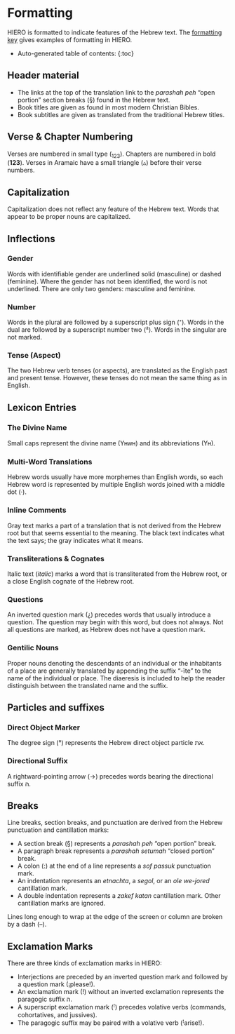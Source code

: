 # Formatting
HIERO is formatted to indicate features of the Hebrew text. The [formatting key](read/key.html) gives examples of formatting in HIERO.

* Auto-generated table of contents:
{:toc}

## Header material
- The links at the top of the translation link to the *parashah peh* “open portion” section breaks (§) found in the Hebrew text.
- Book titles are given as found in most modern Christian Bibles.
- Book subtitles are given as translated from the traditional Hebrew titles.

## Verse & Chapter Numbering
Verses are numbered in small type (<sub>123</sub>). Chapters are numbered in bold (**123**). Verses in Aramaic have a small triangle (&#9653;) before their verse numbers.

## Capitalization
Capitalization does not reflect any feature of the Hebrew text. Words that appear to be proper nouns are capitalized.

## Inflections
### Gender
Words with identifiable gender are underlined solid (masculine) or dashed (feminine). Where the gender has not been identified, the word is not underlined. There are only two genders: masculine and feminine.
### Number
Words in the plural are followed by a superscript plus sign (⁺). Words in the dual are followed by a superscript number two (²). Words in the singular are not marked.
### Tense (Aspect)
The two Hebrew verb tenses (or aspects), are translated as the English past and present tense. However, these tenses do not mean the same thing as in English.

## Lexicon Entries
### The Divine Name
Small caps represent the divine name (Yʜᴡʜ) and its abbreviations (Yʜ).
### Multi-Word Translations
Hebrew words usually have more morphemes than English words, so each Hebrew word is represented by multiple English words joined with a middle dot (·).
### Inline Comments
Gray text marks a part of a translation that is not derived from the Hebrew root but that seems essential to the meaning. The black text indicates what the text says; the gray indicates what it means.
### Transliterations & Cognates
Italic text (*italic*) marks a word that is transliterated from the Hebrew root, or a close English cognate of the Hebrew root.
### Questions
An inverted question mark (¿) precedes words that usually introduce a question. The question may begin with this word, but does not always. Not all questions are marked, as Hebrew does not have a question mark.
### Gentilic Nouns
Proper nouns denoting the descendants of an individual or the inhabitants of a place are generally translated by appending the suffix “-ïte” to the name of the individual or place. The diaeresis is included to help the reader distinguish between the translated name and the suffix.

## Particles and suffixes
### Direct Object Marker
The degree sign (°) represents the Hebrew direct object particle את.
### Directional Suffix
A rightward-pointing arrow (→) precedes words bearing the directional suffix ה.

## Breaks
Line breaks, section breaks, and punctuation are derived from the Hebrew punctuation and cantillation marks:
- A section break (§) represents a *parashah peh* “open portion” break.
- A paragraph break represents a *parashah setumah* “closed portion” break.
- A colon (:) at the end of a line represents a *sof passuk* punctuation mark.
- An indentation represents an *etnachta*, a *segol*, or an *ole we-jored* cantillation mark.
- A double indentation represents a *zakef katan* cantillation mark.
Other cantillation marks are ignored.

Lines long enough to wrap at the edge of the screen or column are broken by a dash (–).

## Exclamation Marks
There are three kinds of exclamation marks in HIERO:
- Interjections are preceded by an inverted question mark and followed by a question mark (¡please!).
- An exclamation mark (!) without an inverted exclamation represents the paragogic suffix ה.
- A superscript exclamation mark (ꜝ) precedes volative verbs (commands, cohortatives, and jussives).
- The paragogic suffix may be paired with a volative verb (ꜝarise!).
